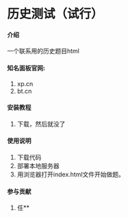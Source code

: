 # 历史测试（试行）

#### 介绍
一个联系用的历史题目html

#### 知名面板官网:
1.  xp.cn
2.  bt.cn

#### 安装教程

1.  下载，然后就没了

#### 使用说明

1.  下载代码
2.  部署本地服务器
3.  用浏览器打开index.html文件开始做题。

#### 参与贡献

1.  任**
